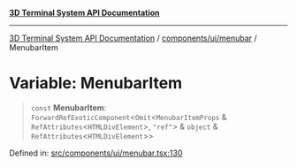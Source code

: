 [**3D Terminal System API Documentation**](../../../../README.md)

***

[3D Terminal System API Documentation](../../../../README.md) / [components/ui/menubar](../README.md) / MenubarItem

# Variable: MenubarItem

> `const` **MenubarItem**: `ForwardRefExoticComponent`\<`Omit`\<`MenubarItemProps` & `RefAttributes`\<`HTMLDivElement`\>, `"ref"`\> & `object` & `RefAttributes`\<`HTMLDivElement`\>\>

Defined in: [src/components/ui/menubar.tsx:130](https://github.com/Dicommunitas/ThreeJS_Terminal_3D/blob/f5c93cd9cb50877abddbfdd17b8806f71c23b36b/src/components/ui/menubar.tsx#L130)
